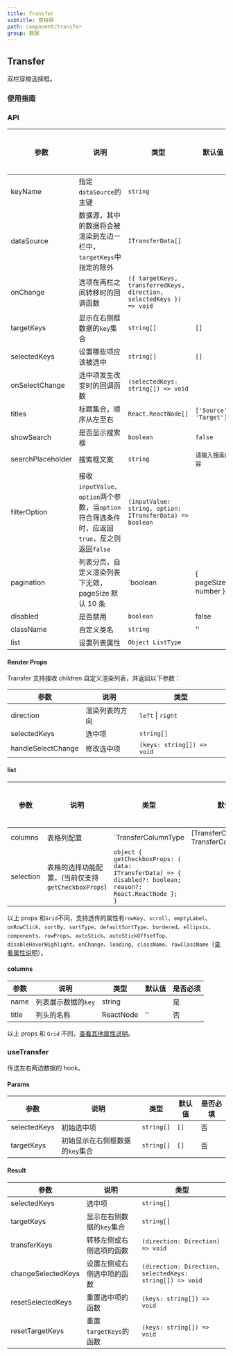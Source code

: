 ```yaml
---
title: Transfer
subtitle: 穿梭框
path: component/transfer
group: 数据
---
```


## Transfer

双栏穿梭选择框。

### 使用指南

### API

| 参数              | 说明                                                                                          | 类型                                                                 | 默认值                 | 备选值 | 是否必填 |
| ----------------- | --------------------------------------------------------------------------------------------- | -------------------------------------------------------------------- | ---------------------- | ------ | -------- |
| keyName           | 指定`dataSource`的主键                                                                        | `string`                                                             |                        |        | 是       |
| dataSource        | 数据源，其中的数据将会被渲染到左边一栏中，`targetKeys`中指定的除外                            | `ITransferData[]`                                                    |                        |        | 是       |
| onChange          | 选项在两栏之间转移时的回调函数                                                                | `({ targetKeys, transferredKeys, direction, selectedKeys }) => void` |                        |        | 是       |
| targetKeys        | 显示在右侧框数据的`key`集合                                                                   | `string[]`                                                           | `[]`                   |        | 否       |
| selectedKeys      | 设置哪些项应该被选中                                                                          | `string[]`                                                           | `[]`                   |        | 否       |
| onSelectChange    | 选中项发生改变时的回调函数                                                                    | `(selectedKeys: string[]) => void`                                   |                        |        | 否       |
| titles            | 标题集合，顺序从左至右                                                                        | `React.ReactNode[]`                                                  | `['Source', 'Target']` |        | 否       |
| showSearch        | 是否显示搜索框                                                                                | `boolean`                                                            | `false`                | `true` | 否       |
| searchPlaceholder | 搜索框文案                                                                                    | `string`                                                             | `请输入搜索内容`       |        | 否       |
| filterOption      | 接收`inputValue`、`option`两个参数，当`option`符合筛选条件时，应返回`true`，反之则返回`false` | `(inputValue: string, option: ITransferData) => boolean`             |                        |        | 否       |
| pagination        | 列表分页，自定义渲染列表下无效，pageSize 默认 10 条                                           | `boolean | { pageSize: number }`                                     | false                  |        | 否       |
| disabled          | 是否禁用                                                                                      | `boolean`                                                            | false                  |        | 否       |
| className         | 自定义类名                                                                                    | `string`                                                             | ''                     |        | 否       |
| list              | 设置列表属性                                                                                  | `Object ListType`                                                    |                        |        | 否       |

#### Render Props

Transfer 支持接收 children 自定义渲染列表，并返回以下参数：

| 参数               | 说明           | 类型                       |
| ------------------ | -------------- | -------------------------- |
| direction          | 渲染列表的方向 | `left` \| `right`          |
| selectedKeys       | 选中项         | `string[]`                 |  |
| handleSelectChange | 修改选中项     | `(keys: string[]) => void` |

#### list

| 参数      | 说明                                               | 类型                                                                                                       | 默认值 | 备选值 | 是否必填 |
| --------- | -------------------------------------------------- | ---------------------------------------------------------------------------------------------------------- | ------ | ------ | -------- |
| columns   | 表格列配置                                         | `TransferColumnType | [TransferColumnType, TransferColumnType]`                                            |        |        | 是       |
| selection | 表格的选择功能配置，(当前仅支持`getCheckboxProps`) | `object { getCheckboxProps: ( data: ITransferData) => { disabled?: boolean; reason?: React.ReactNode }; }` |        |        | 否       |

以上 props 和`Grid`不同，支持透传的属性有`rowKey`、`scroll`、`emptyLabel`、`onRowClick`、`sortBy`、`sortType`、`defaultSortType`、`bordered`、`ellipsis`、`components`、`rowProps`、`autoStick`、`autoStickOffsetTop`、`disableHoverHighlight`、`onChange`、`loading`、`className`、`rowClassName`（[查看属性说明](https://youzan.github.io/zent/zh/component/grid#api)）。

#### columns

| 参数  | 说明                | 类型      | 默认值 | 是否必须 |
| ----- | ------------------- | --------- | ------ | -------- |
| name  | 列表展示数据的`key` | string    |        | 是       |
| title | 列头的名称          | ReactNode | ''     | 否       |

以上 props 和 `Grid` 不同，[查看其他属性说明](https://youzan.github.io/zent/zh/component/grid#columns)。

### useTransfer

传送左右两边数据的 hook。

#### Params

| 参数         | 说明                            | 类型       | 默认值 | 是否必填 |
| ------------ | ------------------------------- | ---------- | ------ | -------- |
| selectedKeys | 初始选中项                      | `string[]` | `[]`   | 否       |
| targetKeys   | 初始显示在右侧框数据的`key`集合 | `string[]` | `[]`   | 否       |

#### Result

| 参数               | 说明                       | 类型                                                     |
| ------------------ | -------------------------- | -------------------------------------------------------- |
| selectedKeys       | 选中项                     | `string[]`                                               |
| targetKeys         | 显示在右侧数据的`key`集合  | `string[]`                                               |
| transferKeys       | 转移左侧或右侧选项的函数   | `(direction: Direction) => void`                         |
| changeSelectedKeys | 设置左侧或右侧选中项的函数 | `(direction: Direction, selectedKeys: string[]) => void` |
| resetSelectedKeys  | 重置选中项的函数           | `(keys: string[]) => void`                               |
| resetTargetKeys    | 重置`targetKeys`的函数     | `(keys: string[]) => void`                               |
